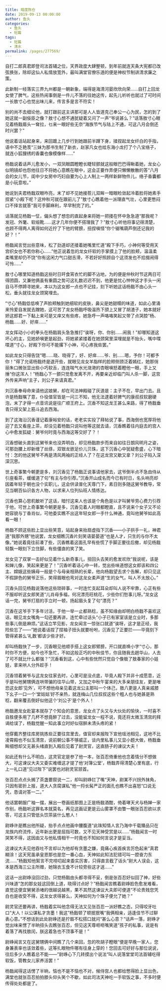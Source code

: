 ```yaml
---
title: 暗度陈仓
date: 2019-09-13 00:00:00
author: 鱼头
categories: 
  - 鱼头
  - 短篇
tags: 
  - 短篇
  - 清水
permalink: /pages/277569/
---
```


自打二郎真君即登司法首辅之位，天界政度大肆整顿，到年前就连天条大宪都已改弦换张，除却这仙人私情放宽外，最叫满堂官僚乐道的便是神权节制讲清求廉之策。

此新制一经落实三界九州都是一朝新象，端得是海清河晏欣欣向荣……自打上回龙女使了脾气，这些热闹事倒是一件儿不落的往她这传，起先儿听听也就过了可时间一长敖寸心也觉出味儿来，传言多是言不符实！

<!-- more -->

别的尚不去细论他，就打跟前这主讲那可是人人皆道克己奉公一心为民，怎的到了她这就一副佞臣之像？敖寸心想不通犹疑着又问了一声“爷说甚么？”话落敖寸心眼见着杨戬眉头一耷拉，乜来一眼好些无奈“海族节气与陆上不通，可这八月会倒还时兴罢？”

他说着话站起身来，来回踱上几步行到她跟前半蹲下身，揉捏起龙女纤白的手指，语中不乏艳羡“三妹为那书生制了新衣，赵家凡女也给东海小龙打了个八宝络子，就连小狐狸绣的香囊也像模像样……”

杨戬说着话声儿愈发小，一双凤眼圆瞪瞪长睫轻颤就这般眼巴巴得瞅着她，龙女心似明镜却也怨他往日不将她心意瞧在眼中，这会正要作弄便只懒懒散散的答“八月会的女儿节，闺中少女房中巧妇自要为心上人制上一两样新鲜物件儿，络子香囊都是小玩意啦。”

她说到夫君杨戬双眼咋亮，末了却不见她接茬儿双眸一暗眼睑敛起冷着脸将她素手捏紧“小殿下呢？这仲秋可就在跟前儿了”敖寸心瞧着他一派理直气壮，心里更憋闷口不择言就答“我可手脚麻利，早早制完了的。”

话落就见杨戬一怔，偏头想了想忽的直起身来将她一把搂在怀中急急道“那我呢？发冠、外氅、软缎靴……这才几年你便不搭理我了？”敖寸心听他将事记得清楚，也顾不得两人离得如何近拧了下他的臂膀，扭捏嗔怪“你个锯嘴葫芦倒还记我的好？！”

杨戬闻言觉出些意味，松了劲道却还搂着她嘴里忙道“殿下手巧，小神何等受用天宫织女也不若你称心……”他正说着忽的龙女纤软的手掌摸上了他的脸颊，温温柔柔嘴里却仍不饶“你有这闲力气口甜舌滑，不若好好照顾自个这须发也不拾掇闹得可怜……”

敖寸心哪里知道杨戬这些时日旰食宵衣忙的脚不沾地，为的便是仲秋时节这两日可得团圆，又兼他俩虽有重圆之势可这礼数迟迟不到，他更是忧心忡忡这才手头一闲自马不停蹄寻她来，本以为这女郎一点也不记挂，刻下听她这话杨戬不由心头一松，垂头就往龙女颈窝埋去。

“寸心”杨戬低低唤了声脸颊触到她细软的皮肤，鼻尖是她甜糯的味道，如此心里涌来怜爱自发就去蹭她，这可苦了龙女杨戬呼吸温热下颌上又冒了胡渣子，她本就好娇这郎君一下黏上来可是又痒又有些疼，她急呼一声咯咯笑起又带了点哭腔“杨、杨戬……好、好痒……”

龙女挥动小小的拳头在杨戬肩头急急推打“诶呀，你、你别……闹我！”却哪知道这坏心的主，见她娇嗔更是起劲，将她紧紧搂着在她颈窝里深埋就是不抬头，嘴中喋喋道“寸心，好殿下你可不能撂下小神，可心疼我些罢。”

如此龙女只得告饶“嗯……晓、晓得了，好、好痒……爷、别……嗯，予你！可都予你！”得了允诺杨戬终是退开些，就眼见龙女羊脂样的脸颊侧颈泛着嫣红，她那俏丽朱口微张显出些小巧软舌，连连喘气水光潋滟的杏眼嗔怒着瞪他一眼，手上又捶“你这浑人！”杨戬心下一颤只觉愈发离不开，再要亲近却临门叫人杀一脚，这宫外传来声响“主子，刘公子来请真君。”

刘沉香奉母命来请他这娘舅，却在司法神殿碰了灰道是：主子不在，早出门去。且许是杨戬嘱了意，仆役值官皆是一问三不知，他无法逮着好脾气的康叔叔软磨硬泡，末了才得一点音讯说是往广顺王府上。沉香不知这龙王甚么来路，得了杨戬垂青只得又架上筋斗追去西海。

到了这海沿沉香谨记着康裕安的话，老老实实投了拜帖说了事，西海倒也宽厚将他迎了去又看座上茶，却没见着杨戬只说叫他等这就去请，沉香瞧着往内庭去的宫人心中愈发狐疑：舅爷何时竟与西海这等交好了？！

沉香想破头直到这舅爷来也没弄明白，却见杨戬款步而来自如往日朗风明月之姿，可那劲腰上却新缠了丝绦，双银龙嵌足价儿贝珠，这下沉香心中犹疑愈盛，心下暗忖：怎的他这舅爷不再是清风两袖的正经人了？在这龙宫又歇又拿？刘公子陷入深深沉思。

世上奇事繁今朝更是多，刘沉香见了杨戬正说事请他家去，这爷倒半点不急由侍从引座看茶，缓缓道了句“有主与你引荐。”沉香开山成名而今已有时日，名头响亮却因着年轻于朝也没个实职儿，这会供读普化天尊门下，素日则多随这舅爷教导，常见当朝百仙识各方人物，以求来人位列仙班人情练达。

沉香也算心思机敏听了这话，暗忖这来人也该是个角色是以才叫舅爷劳心费力引荐于他，可世上奇事繁今朝更是多，沉香见着人时眼都瞪直，且不说来个女子又不论她容貌与丁香肖似，可他委实瞧不出这年轻女郎一手什么神通，竟叫他舅爷如此高看一眼！

杨戬不顾这些脸上显出些笑意，站起身来抬扇虚指下沉香——小子拱手一礼，神君道“我那外甥”他说罢，龙女细瞧沉香片刻笑语晏晏道“也是人才，只生的与你不太像。”她说着竟往前凑了些，沉香瞧着这面孔早有些慌了手脚正要往后撤，却见杨戬轻飘一眼刻下立住脚，有些僵直的笑了笑。

龙女见了双掌一击好似见着什么新奇事儿，扭回头去笑的愈发欢欣“我说呢，该是和婵儿像，笑起来更是了！”沉香听着话心中一转，觉出些味道想这女郎该和四公主、嫦娥这些姨母一般是个与母亲相熟的长辈，他向杨戬望去求个告解，却只见这不假辞色的舅爷正乐，笑得眉眼也弯对这龙女柔声道“生的女气，叫人不太放心。”

沉香头回见杨戬说落他这些琐碎事，一时连忙支起耳朵却叫人说不牢靠，心正有些不服却听这女郎笑道“儿肖母多福，何况漂亮旺桃花，少些你们愁事儿呀。”龙女这话一完，舅爷打扇的手立时一顿，扬起眉头复了句“漂亮？”

沉香在这爷手下多年讨活，于他一举一止都熟稔，虽不知缘由却明白杨戬不喜欢这话，眼见龙女嘴角一勾还要再讲，连忙牵过话头“小子已有家室该是立业时，多那些事儿倒是麻烦。”这话立竿见影，龙女闻言一惊张口就道“诶呀，这才是正经，我险些忘了——”她说着话捏了捏袖子扭头就要吩咐，沉香见了正要拦——毕竟刻下管得紧甚么‘礼数’都该少些才好。

却叫杨戬快了一步，沉香眼见他顺手搭上这女郎臂膀，开口就直唤小字“寸心，那时你不方便，如今也不急忙，不如这般正巧的中秋佳节，你且随我去趟华山，人去了可不就比什么都强？”沉香看到这，心中有些恍然只觉自个像极了敖春家的小娃娃，拿来哄人分外趁手！

沉香领着舅爷与这龙女往家去时，心里可是没点底，毕竟人殿下并非十成愿意，近乎是叫他舅甥俩连哄带骗的往华山带，又加之中秋午宴来的大多亲朋佳友，更是唯恐这女郎‘见外’，可不想他母亲见着这龙公主那叫一个体己，敖八更是人真亲戚膝下幺子一口一个‘堂姑姑’好不亲热，就连梅山几位叔叔这些个粗人也与她甚是熟稔，翻来覆去倒好似他这个‘刘公子’是个外人！

杨戬邀龙女赴宴本就存了个知会的意思，龙女点了头又与大伙处的愉快，一时喜不自胜便多用了几杯不想竟醉了过去，没能留龙女一程不说，竟还将太微玉清宫的拜谒给误了，杨戬觉醒一知此事立时好似宿醉未清头疼的紧！

他穿戴齐整往库房挑拣些正要往宫里去，值官却来报陛下宣他瑶池相见，这地不比凌霄殿也不似玉清宫，说前朝公事不够威正，谈内里私事儿又显小题大做，杨戬垂眸细想却又无甚头绪直到入殿后见着了尉灵官，这直肠子的谏议大夫！

如此还有什么不明白，这灵官定是参了他一本，张百忍倚重他也念着情分不想做大，可这谏议大夫又委实难缠这才提了他‘对簿公堂’，杨戬弄得清楚心里有底，行上一礼口道“见过陛下”说罢也对尉灵官颔首。

张百忍点点头搁了茶盏要叙说一二，却叫尉峥拦了嘴“天神，尉某不兴拐外抹角，只因有密折上报，道大人贪腐谋私”他一捋长髯严正的面孔也瞧不出喜怒“口说无凭，恳请对答一二。”

他话罢朝服广袖一摆，展出一卷画纸那图上正是杨戬酒酣，倚着哮天犬与杨婵一家作别，杨戬听这罪名本就莫名，再见这画证更是云山雾罩不由瞥一眼张百忍欲以求答，可这主只管低头饮茶装什么憨人！

尉峥许是瞧出他所疑，抬手点点他画中腰腹道“此珠知情人言乃海中千载臻品只在龙族内府流传，近年新出更是屈指可数，又不见天神受赏是以……”杨戬闻言一时哭笑不得，这因由又与他私情相干一时竟也不知如何言说才是妥当。

这谏议大夫见他吞吐不言却以为他却有贪墨之嫌，竟痛心疾首疾言厉色起来“真君糊涂！这天宪虽承皇恩那也是您一番心血，天神如此知法犯错可叫一腔奋力东流……”杨戬知他絮言不完唠叨起来委实厉害，只得直言截了话头“尉大人误会，这本是西海三公主所赠，她锦衣玉食不计较旁些这才送……”

这话一出尉峥没回过劲，只觉杨戬由头都寻得不妥，倒是张百忍好似回了神，好些兴味道“怎的那女娃这回倒上道，晓得讨点好？”杨戬闻言瞧着尉峥脸色愈发难看，直觉这便宜舅舅添堵的很越说越黑，果不其然这谏议大夫即可便道“不论贵贱您凭白也是收受不得，这龙女求得甚么，天神如何为个珠子便允了她？”

尉灵官还要再讲，杨戬着实叫他念得无法又见张百忍一派好瞧之态，只得咬牙吐口“大人！以公谋私才贪墨！我这”杨戬顿了顿抿抿嘴“我俩相亲，适逢佳节不过聊表心意。”不想话到此处尉峥还是拧眉不松搭口就问“甚么心意？”话声一落，尉峥才觉出味来愣了半晌扭头去瞧张百忍，但见这天尊咂咂嘴笑道“孩子的私事，说是有着落了再找敖闰，朕这着急也不顶事不是！”

尉峥闻言又在这舅甥俩中间瞧了几个来回，忽的吹胡子瞪眼“便是早晚一家人，您身兼表率也该敛着些，这等扎眼物件哪有往身上穿的！您回去可好好与那位说说，往后多少人瞧着总不能——”尉峥心下几转摸出个说法“叫人说落堂堂司法首辅吃得软饭，管教女儿家养活罢！”

杨戬闻得这话愣了半晌，恼也不是不恼也不对，候侍宫人也都给憋得脸上显出色，满堂也就张百忍拍拍膝头仰头笑个不歇，如此司法天神吃一手软饭之事，不多时便传得处处都是了。
